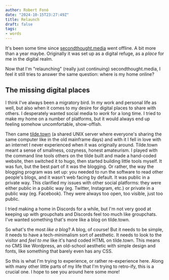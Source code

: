 ```yaml
---
author: Robert Fonó
date: "2024-10-15T23:27:49Z"
title: Relaunch
draft: false
tags:
- words
---
```


It's been some time since [secondthought.media](https://secondthought.media) went offline. A bit more than a year maybe.
Originally it was set up as a digital refuge, as a *place* for me in the digital realm.

Now that I'm "relaunching" (really just continuing) secondthought.media, I feel it still tries to answer the same question: where is my home online?

## The missing digital places

I think I've always been a migratory bird. In my work and personal life as well, but also when it comes to my desire for digital places to share with others. I desperately wanted social media to *work* for a long time. I tried to make my home on a number of platforms, but it would always end up feeling somehow uncomfortable, show-offish.

Then came [tilde.town](https://tilde.town) (a shared UNIX server where everyone's sharing the same computer like in the old mainframe days) and with it I fell in love with an internet I never experienced when it was originally around. Tilde.town meant a sense of smallness, cozyness, honest amateurism. I played with the command line tools others on the tilde built and made a hand-coded website, then switched it to hugo, then started building little tools myself. It was fun, but the best part of it was the blogging. Or rather, the way the blogging program was set up: you needed to run the software to read other people's blogs, and it wasn't web facing by default. It was public in a private way. This clarified my issues with other social platforms: they were either public in a public way (eg. Twitter, Instagram, etc.) or private in a public way (eg. Facebook). They were always too open, too visible, just too public.

I tried making a home in Discords for a while, but I'm not very good at keeping up with groupchats and Discords feel too much like groupchats. I've wanted something that's more like a blog on tilde.town.

So what's the most *like a blog*? A blog, of course! But it needs to be simple, it needs to have a tech-minimalism sort of aesthetic. It needs to look to the visitor and *feel to me* like it's hand coded HTML on tilde.town. This means no CMS like Wordpress, an old-school aesthetic with simple design and fonts, like something that barely even has any CSS.

So this is what I'm trying to experience, or rather re-experience here. Along with many other little parts of my life that I'm trying to retro-ify, this is a crucial one. I hope to see you around here some more!